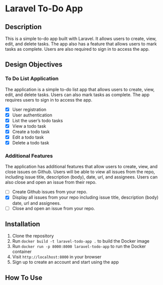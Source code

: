 # Laravel To-Do App

## Description

This is a simple to-do app built with Laravel. It allows users to create, view, edit, and delete tasks. The app also has a feature that allows users to mark tasks as complete. Users are also required to sign in to access the app.



## Design Objectives

### To Do List Application

The application is a simple to-do list app that allows users to create, view, edit, and delete tasks. Users can also mark tasks as complete. The app requires users to sign in to access the app.

- [X] User registration
- [X] User authentication
- [X] List the user’s todo tasks
- [X] View a todo task
- [X] Create a todo task
- [X] Edit a todo task
- [X] Delete a todo task

### Additional Features

The application has additional features that allow users to create, view, and close issues on Github. Users will be able to view all issues from the repo, including issue title, description (body), date, url, and assignees. Users can also close and open an issue from their repo.

- [ ] Create Github issues from your repo.
- [X] Display all issues from your repo including issue title, description (body) date, url and assignees.
- [ ] Close and open an issue from your repo.

## Installation

1. Clone the repository
2. Run `docker build -t laravel-todo-app .` to build the Docker image
3. Run `docker run -p 8000:8000 laravel-todo-app` to run the Docker container
4. Visit `http://localhost:8000` in your browser
5. Sign up to create an account and start using the app

## How To Use
